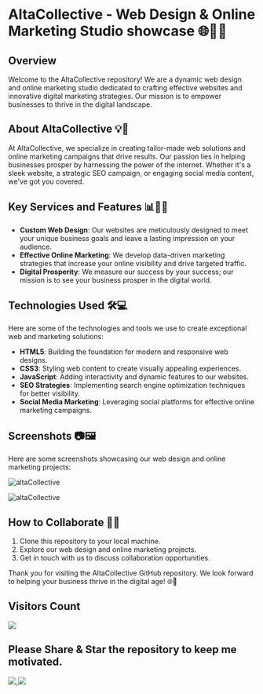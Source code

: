 # AltaCollective - Web Design & Online Marketing Studio showcase 🌐💼🚀

## Overview
Welcome to the AltaCollective repository! We are a dynamic web design and online marketing studio dedicated to crafting effective websites and innovative digital marketing strategies. Our mission is to empower businesses to thrive in the digital landscape.

## About AltaCollective 💡🔗
At AltaCollective, we specialize in creating tailor-made web solutions and online marketing campaigns that drive results. Our passion lies in helping businesses prosper by harnessing the power of the internet. Whether it's a sleek website, a strategic SEO campaign, or engaging social media content, we've got you covered.

## Key Services and Features 📊🎯🌟
- **Custom Web Design**: Our websites are meticulously designed to meet your unique business goals and leave a lasting impression on your audience.
- **Effective Online Marketing**: We develop data-driven marketing strategies that increase your online visibility and drive targeted traffic.
- **Digital Prosperity**: We measure our success by your success; our mission is to see your business prosper in the digital world.

## Technologies Used 🛠️💻
Here are some of the technologies and tools we use to create exceptional web and marketing solutions:
- **HTML5**: Building the foundation for modern and responsive web designs.
- **CSS3**: Styling web content to create visually appealing experiences.
- **JavaScript**: Adding interactivity and dynamic features to our websites.
- **SEO Strategies**: Implementing search engine optimization techniques for better visibility.
- **Social Media Marketing**: Leveraging social platforms for effective online marketing campaigns.

## Screenshots 📷🖼️
Here are some screenshots showcasing our web design and online marketing projects:

![altaCollective](captura1.JPG "altaCollective")

![altaCollective](captura2.JPG "altaCollective")

## How to Collaborate 🤝🌱
1. Clone this repository to your local machine.
2. Explore our web design and online marketing projects.
3. Get in touch with us to discuss collaboration opportunities.

Thank you for visiting the AltaCollective GitHub repository. We look forward to helping your business thrive in the digital age! 🌐💪

## Visitors Count

<img width="auto" src="https://profile-counter.glitch.me/altaCollective/count.svg" />

## Please Share & Star the repository to keep me motivated.
  <a href = "https://github.com/sergio11/altaCollective/stargazers">
     <img src = "https://img.shields.io/github/stars/sergio11/altaCollective" />
  </a>
  <a href = "https://twitter.com/SergioReact418">
     <img src = "https://img.shields.io/twitter/url?label=follow&style=social&url=https%3A%2F%2Ftwitter.com%2FSergioReact418" />
  </a>
